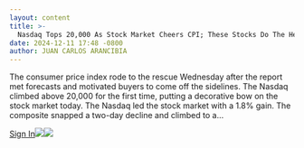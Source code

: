```yaml
---
layout: content
title: >-
  Nasdaq Tops 20,000 As Stock Market Cheers CPI; These Stocks Do The Heavy Lifting
date: 2024-12-11 17:48 -0800
author: JUAN CARLOS ARANCIBIA
---
```







The consumer price index rode to the rescue Wednesday after the report met forecasts and motivated buyers to come off the sidelines. The Nasdaq climbed above 20,000 for the first time, putting a decorative bow on the stock market today. The Nasdaq led the stock market with a 1.8% gain. The composite snapped a two-day decline and climbed to a…

[Sign In](https://myibd.investors.com/secure/signin.aspx?as=paywall&eurl=https%3A%2F%2Fwww.investors.com%2Fmarket-trend%2Fthe-big-picture%2Fstock-market-nasdaq-20000-sp500-dow-jones-cpi%2F)[![](https://www.investors.com/wp-content/uploads/2018/06/Paywall-Patch_shadow2.png)](http://shop.investors.com/products/offerselection.aspx?cmpn=ICA_N_20INTRO&intcode=paywall%7Chrdpaywall%7Cna%7C2020%7Cna%7Cibdd%7Cna%7C%7C718738&src=APAFBQ)[![](https://www.investors.com/wp-content/uploads/2018/06/Mobile_paywall-1-1.png)](http://shop.investors.com/products/offerselection.aspx?cmpn=ICA_N_20INTRO&intcode=paywall%7Chrdpaywall%7Cna%7C2020%7Cna%7Cibdd%7Cna%7C%7C718738&src=APAFBQ) 

